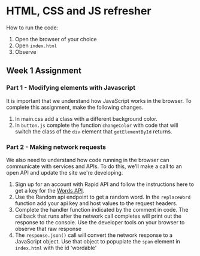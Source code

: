 # HTML, CSS and JS refresher

How to run the code:

1. Open the browser of your choice
2. Open `index.html`
3. Observe

## Week 1 Assignment

### Part 1 - Modifying elements with Javascript

It is important that we understand how JavaScript works in the browser. To
complete this assignment, make the following changes.

1. In main.css add a class with a different background color.
2. In `button.js` complete the function `changeColor` with code that will switch
   the class of the `div` element that `getElementById` returns. 

### Part 2 - Making network requests

We also need to understand how code running in the browser can communicate with
services and APIs. To do this, we'll make a call to an open API and update the
site we're developing.

1. Sign up for an account with Rapid API and follow the instructions here to get
   a key for the [Words API][1]. 
2. Use the Random api endpoint to get a random word. In the `replaceWord`
   function add your api key and host values to the request headers.
3. Complete the handler function indicated by the comment in code. The callback
   that runs after the network call completes will print out the response to the
   console. Use the developer tools on your browser to observe that raw response
4. The `response.json()` call will convert the network response to a JavaScript
   object. Use that object to popuplate the `span` element in `index.html` with
   the id 'wordable'

[1]: https://rapidapi.com/dpventures/api/wordsapi/